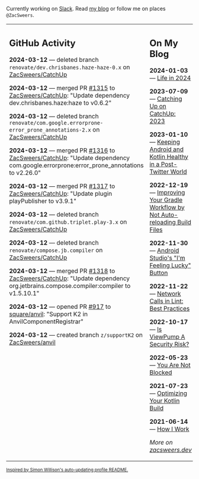 Currently working on [Slack](https://slack.com/). Read [my blog](https://zacsweers.dev/) or follow me on places `@ZacSweers`.

<table><tr><td valign="top" width="60%">

## GitHub Activity
<!-- githubActivity starts -->
**2024-03-12** — deleted branch `renovate/dev.chrisbanes.haze-haze-0.x` on [ZacSweers/CatchUp](https://github.com/ZacSweers/CatchUp)

**2024-03-12** — merged PR [#1315](https://github.com/ZacSweers/CatchUp/pull/1315) to [ZacSweers/CatchUp](https://github.com/ZacSweers/CatchUp): "Update dependency dev.chrisbanes.haze:haze to v0.6.2"

**2024-03-12** — deleted branch `renovate/com.google.errorprone-error_prone_annotations-2.x` on [ZacSweers/CatchUp](https://github.com/ZacSweers/CatchUp)

**2024-03-12** — merged PR [#1316](https://github.com/ZacSweers/CatchUp/pull/1316) to [ZacSweers/CatchUp](https://github.com/ZacSweers/CatchUp): "Update dependency com.google.errorprone:error_prone_annotations to v2.26.0"

**2024-03-12** — merged PR [#1317](https://github.com/ZacSweers/CatchUp/pull/1317) to [ZacSweers/CatchUp](https://github.com/ZacSweers/CatchUp): "Update plugin playPublisher to v3.9.1"

**2024-03-12** — deleted branch `renovate/com.github.triplet.play-3.x` on [ZacSweers/CatchUp](https://github.com/ZacSweers/CatchUp)

**2024-03-12** — deleted branch `renovate/compose.jb.compiler` on [ZacSweers/CatchUp](https://github.com/ZacSweers/CatchUp)

**2024-03-12** — merged PR [#1318](https://github.com/ZacSweers/CatchUp/pull/1318) to [ZacSweers/CatchUp](https://github.com/ZacSweers/CatchUp): "Update dependency org.jetbrains.compose.compiler:compiler to v1.5.10.1"

**2024-03-12** — opened PR [#917](https://github.com/square/anvil/pull/917) to [square/anvil](https://github.com/square/anvil): "Support K2 in AnvilComponentRegistrar"

**2024-03-12** — created branch `z/supportK2` on [ZacSweers/anvil](https://github.com/ZacSweers/anvil)
<!-- githubActivity ends -->
</td><td valign="top" width="40%">

## On My Blog
<!-- blog starts -->
**2024-01-03** — [Life in 2024](https://www.zacsweers.dev/life-in-2024/)

**2023-07-09** — [Catching Up on CatchUp: 2023](https://www.zacsweers.dev/catching-up-on-catchup-2023/)

**2023-01-10** — [Keeping Android and Kotlin Healthy in a Post-Twitter World](https://www.zacsweers.dev/keeping-android-healthy/)

**2022-12-19** — [Improving Your Gradle Workflow by Not Auto-reloading Build Files](https://www.zacsweers.dev/improving-your-workflow-by-not-auto-reloading-build-files/)

**2022-11-30** — [Android Studio's "I'm Feeling Lucky" Button](https://www.zacsweers.dev/android-studios-im-feeling-lucky-button/)

**2022-11-22** — [Network Calls in Lint: Best Practices](https://www.zacsweers.dev/network-calls-in-lint-best-practices/)

**2022-10-17** — [Is ViewPump A Security Risk?](https://www.zacsweers.dev/is-viewpump-a-security-risk/)

**2022-05-23** — [You Are Not Blocked](https://www.zacsweers.dev/you-are-not-blocked/)

**2021-07-23** — [Optimizing Your Kotlin Build](https://www.zacsweers.dev/optimizing-your-kotlin-build/)

**2021-06-14** — [How I Work](https://www.zacsweers.dev/how-i-work/)
<!-- blog ends -->
_More on [zacsweers.dev](https://zacsweers.dev/)_
</td></tr></table>

<sub><a href="https://simonwillison.net/2020/Jul/10/self-updating-profile-readme/">Inspired by Simon Willison's auto-updating profile README.</a></sub>